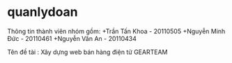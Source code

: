 # quanlydoan
Thông tin thành viên nhóm gồm:
+Trần Tấn Khoa - 20110505
+Nguyễn Minh Đức - 20110461
+Nguyễn Văn An - 20110434

Tên đề tài : Xây dựng web bán hàng điện tử GEARTEAM
